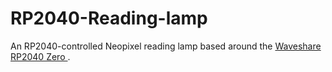 # RP2040-Reading-lamp
An RP2040-controlled Neopixel reading lamp based around the [Waveshare RP2040 Zero
](https://www.waveshare.com/rp2040-zero.htm).
